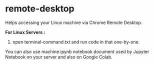 # remote-desktop
Helps accessing your Linux machine via Chrome Remote Desktop.

**For Linux Servers :**

1. open terminal-command.txt and run code in that one-by-one.


You can also use machine.ipynb notebook document used by Jupyter Notebook on your server and also on Google Colab.

